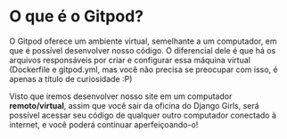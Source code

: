 # O que é o Gitpod?

O Gitpod oferece um ambiente virtual, semelhante a um computador, em que é possível desenvolver nosso código. O diferencial dele é que há os arquivos responsáveis por criar e configurar essa máquina virtual \(Dockerfile e gitpod.yml, mas você não precisa se preocupar com isso, é apenas a título de curiosidade :P\)

Visto que iremos desenvolver nosso site em um computador **remoto/virtual**, assim que você sair da oficina do Django Girls, será possível acessar seu código de qualquer outro computador conectado à internet, e você poderá continuar aperfeiçoando-o!

